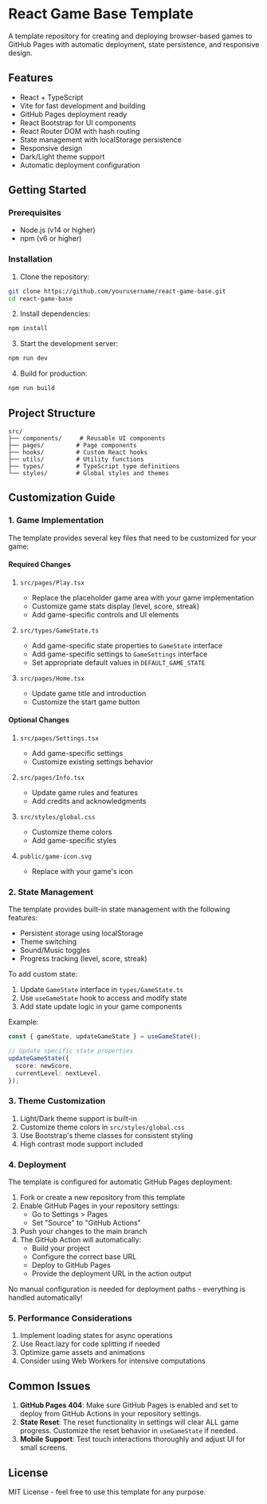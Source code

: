 # React Game Base Template

A template repository for creating and deploying browser-based games to GitHub Pages with automatic deployment, state persistence, and responsive design.

## Features

- React + TypeScript
- Vite for fast development and building
- GitHub Pages deployment ready
- React Bootstrap for UI components
- React Router DOM with hash routing
- State management with localStorage persistence
- Responsive design
- Dark/Light theme support
- Automatic deployment configuration

## Getting Started

### Prerequisites

- Node.js (v14 or higher)
- npm (v6 or higher)

### Installation

1. Clone the repository:
```bash
git clone https://github.com/yourusername/react-game-base.git
cd react-game-base
```

2. Install dependencies:
```bash
npm install
```

3. Start the development server:
```bash
npm run dev
```

4. Build for production:
```bash
npm run build
```

## Project Structure

```
src/
├── components/     # Reusable UI components
├── pages/         # Page components
├── hooks/         # Custom React hooks
├── utils/         # Utility functions
├── types/         # TypeScript type definitions
└── styles/        # Global styles and themes
```

## Customization Guide

### 1. Game Implementation

The template provides several key files that need to be customized for your game:

#### Required Changes
1. `src/pages/Play.tsx`
   - Replace the placeholder game area with your game implementation
   - Customize game stats display (level, score, streak)
   - Add game-specific controls and UI elements

2. `src/types/GameState.ts`
   - Add game-specific state properties to `GameState` interface
   - Add game-specific settings to `GameSettings` interface
   - Set appropriate default values in `DEFAULT_GAME_STATE`

3. `src/pages/Home.tsx`
   - Update game title and introduction
   - Customize the start game button

#### Optional Changes
1. `src/pages/Settings.tsx`
   - Add game-specific settings
   - Customize existing settings behavior

2. `src/pages/Info.tsx`
   - Update game rules and features
   - Add credits and acknowledgments

3. `src/styles/global.css`
   - Customize theme colors
   - Add game-specific styles

4. `public/game-icon.svg`
   - Replace with your game's icon

### 2. State Management

The template provides built-in state management with the following features:
- Persistent storage using localStorage
- Theme switching
- Sound/Music toggles
- Progress tracking (level, score, streak)

To add custom state:
1. Update `GameState` interface in `types/GameState.ts`
2. Use `useGameState` hook to access and modify state
3. Add state update logic in your game components

Example:
```typescript
const { gameState, updateGameState } = useGameState();

// Update specific state properties
updateGameState({
  score: newScore,
  currentLevel: nextLevel,
});
```

### 3. Theme Customization

1. Light/Dark theme support is built-in
2. Customize theme colors in `src/styles/global.css`
3. Use Bootstrap's theme classes for consistent styling
4. High contrast mode support included

### 4. Deployment

The template is configured for automatic GitHub Pages deployment:

1. Fork or create a new repository from this template
2. Enable GitHub Pages in your repository settings:
   - Go to Settings > Pages
   - Set "Source" to "GitHub Actions"
3. Push your changes to the main branch
4. The GitHub Action will automatically:
   - Build your project
   - Configure the correct base URL
   - Deploy to GitHub Pages
   - Provide the deployment URL in the action output

No manual configuration is needed for deployment paths - everything is handled automatically!

### 5. Performance Considerations

1. Implement loading states for async operations
2. Use React.lazy for code splitting if needed
3. Optimize game assets and animations
4. Consider using Web Workers for intensive computations

## Common Issues

1. **GitHub Pages 404**: Make sure GitHub Pages is enabled and set to deploy from GitHub Actions in your repository settings.
2. **State Reset**: The reset functionality in settings will clear ALL game progress. Customize the reset behavior in `useGameState` if needed.
3. **Mobile Support**: Test touch interactions thoroughly and adjust UI for small screens.

## License

MIT License - feel free to use this template for any purpose.
